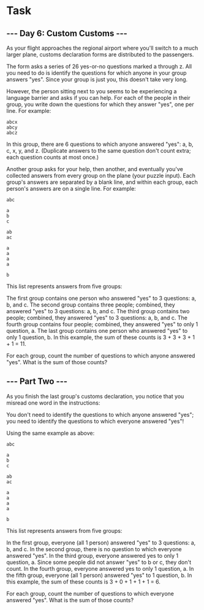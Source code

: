 # Task

## --- Day 6: Custom Customs ---
As your flight approaches the regional airport where you'll switch to a much
larger plane, customs declaration forms are distributed to the passengers.

The form asks a series of 26 yes-or-no questions marked a through z. All you
need to do is identify the questions for which anyone in your group answers
"yes". Since your group is just you, this doesn't take very long.

However, the person sitting next to you seems to be experiencing a language
barrier and asks if you can help. For each of the people in their group, you
write down the questions for which they answer "yes", one per line. For
example:

```
abcx
abcy
abcz
```
In this group, there are 6 questions to which anyone answered "yes": a, b, c,
x, y, and z. (Duplicate answers to the same question don't count extra; each
question counts at most once.)

Another group asks for your help, then another, and eventually you've collected
answers from every group on the plane (your puzzle input). Each group's answers
are separated by a blank line, and within each group, each person's answers are
on a single line. For example:

```
abc

a
b
c

ab
ac

a
a
a
a

b
```
This list represents answers from five groups:

The first group contains one person who answered "yes" to 3 questions: a, b,
and c. The second group contains three people; combined, they answered
"yes" to 3 questions: a, b, and c. The third group contains two people;
combined, they answered "yes" to 3 questions: a, b, and c. The fourth group
contains four people; combined, they answered "yes" to only 1 question, a.
The last group contains one person who answered "yes" to only 1 question,
b. In this example, the sum of these counts is 3 + 3 + 3 + 1 + 1 = 11.

For each group, count the number of questions to which anyone answered "yes".
What is the sum of those counts?

## --- Part Two ---
As you finish the last group's customs declaration, you notice that you misread
one word in the instructions:

You don't need to identify the questions to which anyone answered "yes"; you
need to identify the questions to which everyone answered "yes"!

Using the same example as above:

```
abc

a
b
c

ab
ac

a
a
a
a

b
```
This list represents answers from five groups:

In the first group, everyone (all 1 person) answered "yes" to 3 questions: a,
b, and c.
In the second group, there is no question to which everyone answered "yes".
In the third group, everyone answered yes to only 1 question, a. Since some
people did not answer "yes" to b or c, they don't count.
In the fourth group, everyone answered yes to only 1 question, a.
In the fifth group, everyone (all 1 person) answered "yes" to 1 question, b.
In this example, the sum of these counts is 3 + 0 + 1 + 1 + 1 = 6.

For each group, count the number of questions to which everyone answered "yes".
What is the sum of those counts?


